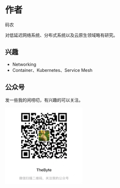 # 作者

码农

对低延迟网络系统、分布式系统以及云原生领域略有研究。

## 兴趣

- Networking
- Container、Kubernetes、Service Mesh

## 公众号

发一些我的闲唠叨，有兴趣的可以关注。
<div  align="left">
	<img src="./assets/qrcode-v2.png" width = "250"  align=center />
</div>